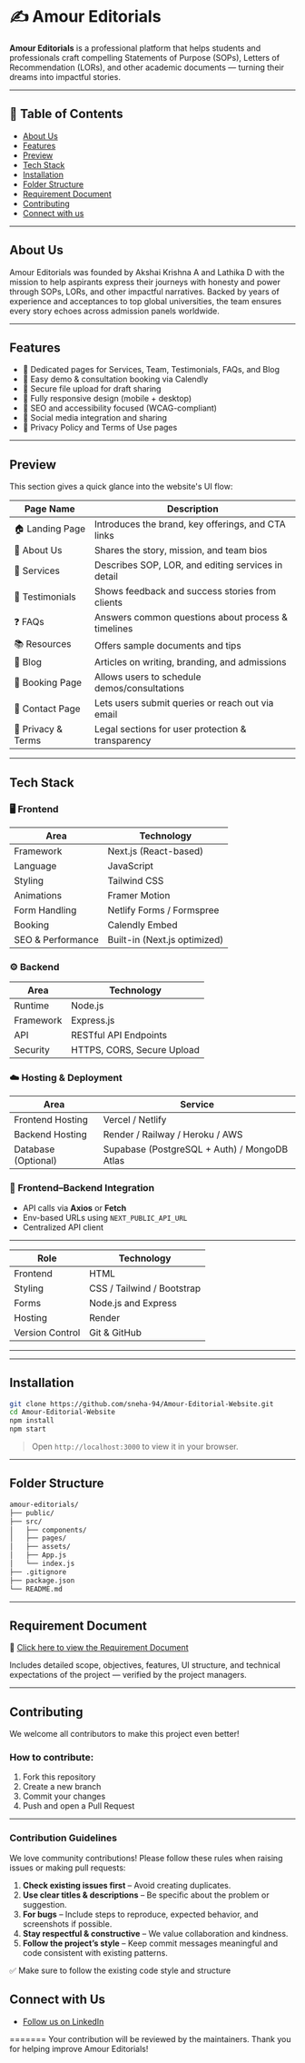# ✍️ Amour Editorials

**Amour Editorials** is a professional platform that helps students and professionals craft compelling Statements of Purpose (SOPs), Letters of Recommendation (LORs), and other academic documents — turning their dreams into impactful stories.

---

## 📌 Table of Contents

- [About Us](#about-us)
- [Features](#features)
- [Preview](#preview)
- [Tech Stack](#tech-stack)
- [Installation](#installation)
- [Folder Structure](#folder-structure)
- [Requirement Document](#requirement-document)
- [Contributing](#contributing)
- [Connect with us](#connect-with-us)

---

 ## About Us

Amour Editorials was founded by Akshai Krishna A and Lathika D with the mission to help aspirants express their journeys with honesty and power through SOPs, LORs, and other impactful narratives. Backed by years of experience and acceptances to top global universities, the team ensures every story echoes across admission panels worldwide.

---

## Features

- 📘 Dedicated pages for Services, Team, Testimonials, FAQs, and Blog
- 📅 Easy demo & consultation booking via Calendly
- 🔐 Secure file upload for draft sharing
- 📱 Fully responsive design (mobile + desktop)
- 🎯 SEO and accessibility focused (WCAG-compliant)
- 📎 Social media integration and sharing
- 📄 Privacy Policy and Terms of Use pages

---

## Preview

This section gives a quick glance into the website's UI flow:

| Page Name              | Description                                         |
|------------------------|-----------------------------------------------------|
| 🏠 Landing Page        | Introduces the brand, key offerings, and CTA links |
| 🧍 About Us            | Shares the story, mission, and team bios           |
| 📑 Services            | Describes SOP, LOR, and editing services in detail |
| 💬 Testimonials        | Shows feedback and success stories from clients    |
| ❓ FAQs                | Answers common questions about process & timelines |
| 📚 Resources           | Offers sample documents and tips                   |
| 📝 Blog                | Articles on writing, branding, and admissions      |
| 📅 Booking Page        | Allows users to schedule demos/consultations       |
| 📩 Contact Page        | Lets users submit queries or reach out via email   |
| 🔐 Privacy & Terms     | Legal sections for user protection & transparency  |

---

## Tech Stack

### 🖥️ Frontend

| Area              | Technology                     |
|------------------|---------------------------------|
| Framework         | Next.js (React-based)          |
| Language          | JavaScript                     |
| Styling           | Tailwind CSS                   |
| Animations        | Framer Motion                  |
| Form Handling     | Netlify Forms / Formspree      |
| Booking           | Calendly Embed                 |
| SEO & Performance | Built-in (Next.js optimized)   |

### ⚙️ Backend

| Area             | Technology                     |
|------------------|--------------------------------|
| Runtime           | Node.js                        |
| Framework         | Express.js                    |
| API               | RESTful API Endpoints          |
| Security          | HTTPS, CORS, Secure Upload     |

### ☁️ Hosting & Deployment

| Area              | Service                        |
|-------------------|--------------------------------|
| Frontend Hosting  | Vercel / Netlify               |
| Backend Hosting   | Render / Railway / Heroku / AWS |
| Database (Optional) | Supabase (PostgreSQL + Auth) / MongoDB Atlas |

### 🔄 Frontend–Backend Integration

- API calls via **Axios** or **Fetch**  
- Env-based URLs using `NEXT_PUBLIC_API_URL`  
- Centralized API client  
 

---

| Role               | Technology              |
|--------------------|--------------------------|
| Frontend           | HTML                     |
| Styling            | CSS / Tailwind / Bootstrap |
| Forms              | Node.js and Express      |
| Hosting            | Render                   |
| Version Control    | Git & GitHub             |

---
---

## Installation

```bash
git clone https://github.com/sneha-94/Amour-Editorial-Website.git
cd Amour-Editorial-Website
npm install
npm start
```

> Open `http://localhost:3000` to view it in your browser.

---

## Folder Structure 

```bash
amour-editorials/
├── public/
├── src/
│   ├── components/
│   ├── pages/
│   ├── assets/
│   ├── App.js
│   └── index.js
├── .gitignore
├── package.json
└── README.md
```

---

## Requirement Document

📎 <a href="https://drive.google.com/drive/folders/1UKhRycAPGKAMnXEQuGMF5JSSEaz0_awR?usp=sharing" target="_blank" rel="noopener noreferrer">Click here to view the Requirement Document</a>

Includes detailed scope, objectives, features, UI structure, and technical expectations of the project — verified by the project managers.

---

## Contributing

We welcome all contributors to make this project even better!

### How to contribute:
1. Fork this repository  
2. Create a new branch  
3. Commit your changes  
4. Push and open a Pull Request  

---

### Contribution Guidelines

We love community contributions! Please follow these rules when raising issues or making pull requests:

1. **Check existing issues first** – Avoid creating duplicates.  
2. **Use clear titles & descriptions** – Be specific about the problem or suggestion.  
3. **For bugs** – Include steps to reproduce, expected behavior, and screenshots if possible.  
4. **Stay respectful & constructive** – We value collaboration and kindness.  
5. **Follow the project’s style** – Keep commit messages meaningful and code consistent with existing patterns.  


✅ Make sure to follow the existing code style and structure


## Connect with Us
- [Follow us on LinkedIn](https://www.linkedin.com/company/amour-editorial/)



=======
Your contribution will be reviewed by the maintainers. Thank you for helping improve Amour Editorials!

